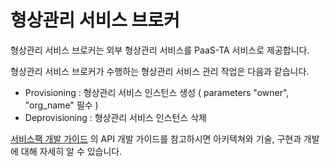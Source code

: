 형상관리 서비스 브로커
==================

형상관리 서비스 브로커는 외부 형상관리 서비스를 PaaS-TA 서비스로 제공합니다.

형상관리 서비스 브로커가 수행하는 형상관리 서비스 관리 작업은 다음과 같습니다.

- Provisioning : 형상관리 서비스 인스턴스 생성 ( parameters "owner", "org_name" 필수 )
- Deprovisioning : 형상관리 서비스 인스턴스 삭제

[서비스팩 개발 가이드](https://github.com/OpenPaaSRnD/Documents-PaaSTA-1.0/blob/master/Development-Guide/ServicePack_develope_guide.md)
의 API 개발 가이드를 참고하시면 아키텍쳐와 기술, 구현과 개발에 대해 자세히 알 수 있습니다.


